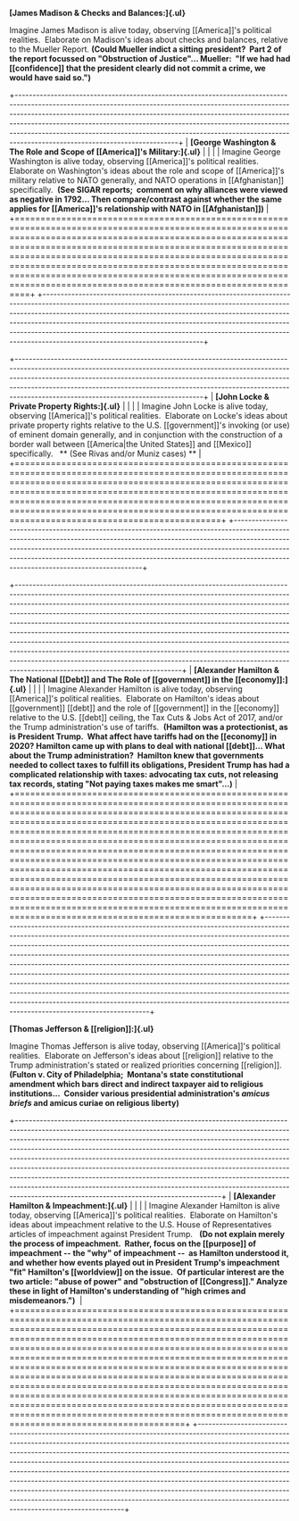 **[James Madison & Checks and Balances:]{.ul}**

Imagine James Madison is alive today, observing [[America]]'s political realities.  Elaborate on Madison's ideas about checks and balances, relative to the Mueller Report. **(Could Mueller indict a sitting president?  Part 2 of the report focussed on "Obstruction of Justice"\... Mueller:  "If we had had [[confidence]] that the president clearly did not commit a crime, we would have said so.")**

+---------------------------------------------------------------------------------------------------------------------------------------------------------------------------------------------------------------------------------------------------------------------------------------------------------------------------------------------------------------------------------------------------------------------------------------------------+
| **[George Washington & The Role and Scope of [[America]]'s Military:]{.ul}**                                                                                                                                                                                                                                                                                                                                                                          |
|                                                                                                                                                                                                                                                                                                                                                                                                                                                   |
| Imagine George Washington is alive today, observing [[America]]'s political realities.  Elaborate on Washington's ideas about the role and scope of [[America]]'s military relative to NATO generally, and NATO operations in [[Afghanistan]] specifically.  **(See SIGAR reports;  comment on why alliances were viewed as negative in 1792... Then compare/contrast against whether the same applies for [[America]]'s relationship with NATO in [[Afghanistan]])** |
+===================================================================================================================================================================================================================================================================================================================================================================================================================================================+
+---------------------------------------------------------------------------------------------------------------------------------------------------------------------------------------------------------------------------------------------------------------------------------------------------------------------------------------------------------------------------------------------------------------------------------------------------+

+----------------------------------------------------------------------------------------------------------------------------------------------------------------------------------------------------------------------------------------------------------------------------------------------------------------------------------------------------------------------------+
| **[John Locke & Private Property Rights:]{.ul}**                                                                                                                                                                                                                                                                                                                           |
|                                                                                                                                                                                                                                                                                                                                                                            |
| Imagine John Locke is alive today, observing [[America]]'s political realities.  Elaborate on Locke's ideas about private property rights relative to the U.S. [[government]]'s invoking (or use) of eminent domain generally, and in conjunction with the construction of a border wall between [[America|the United States]] and [[Mexico]] specifically.   ** (See Rivas and/or Muniz cases) ** |
+============================================================================================================================================================================================================================================================================================================================================================================+
+----------------------------------------------------------------------------------------------------------------------------------------------------------------------------------------------------------------------------------------------------------------------------------------------------------------------------------------------------------------------------+

+----------------------------------------------------------------------------------------------------------------------------------------------------------------------------------------------------------------------------------------------------------------------------------------------------------------------------------------------------------------------------------------------------------------------------------------------------------------------------------------------------------------------------------------------------------------------------------------------------------------------------------------------------------------------------------------------------------------------------------------------------------------------------+
| **[Alexander Hamilton & The National [[Debt]] and The Role of [[government]] in the [[economy]]:]{.ul}**                                                                                                                                                                                                                                                                                                                                                                                                                                                                                                                                                                                                                                                                               |
|                                                                                                                                                                                                                                                                                                                                                                                                                                                                                                                                                                                                                                                                                                                                                                            |
| Imagine Alexander Hamilton is alive today, observing [[America]]'s political realities.  Elaborate on Hamilton's ideas about [[government]] [[debt]] and the role of [[government]] in the [[economy]] relative to the U.S. [[debt]] ceiling, the Tax Cuts & Jobs Act of 2017, and/or the Trump administration's use of tariffs.  **(Hamilton was a protectionist, as is President Trump.  What affect have tariffs had on the [[economy]] in 2020? Hamilton came up with plans to deal with national [[debt]]... What about the Trump administration?  Hamilton knew that governments needed to collect taxes to fulfill its obligations, President Trump has had a complicated relationship with taxes: advocating tax cuts, not releasing tax records, stating "Not paying taxes makes me smart"\...)** |
+============================================================================================================================================================================================================================================================================================================================================================================================================================================================================================================================================================================================================================================================================================================================================================================+
+----------------------------------------------------------------------------------------------------------------------------------------------------------------------------------------------------------------------------------------------------------------------------------------------------------------------------------------------------------------------------------------------------------------------------------------------------------------------------------------------------------------------------------------------------------------------------------------------------------------------------------------------------------------------------------------------------------------------------------------------------------------------------+

**[Thomas Jefferson & [[religion]]:]{.ul}**

Imagine Thomas Jefferson is alive today, observing [[America]]'s political realities.  Elaborate on Jefferson's ideas about [[religion]] relative to the Trump administration's stated or realized priorities concerning [[religion]]. **(Fulton v. City of Philadelphia;  Montana's state constitutional amendment which bars direct and indirect taxpayer aid to religious institutions...  Consider various presidential administration\'s *amicus briefs* and amicus curiae on religious liberty)**

+---------------------------------------------------------------------------------------------------------------------------------------------------------------------------------------------------------------------------------------------------------------------------------------------------------------------------------------------------------------------------------------------------------------------------------------------------------------------------------------------------------------------------------------------------------------------------------------------------------------------------------------------------------------------------------------------------------+
| **[Alexander Hamilton & Impeachment:]{.ul}**                                                                                                                                                                                                                                                                                                                                                                                                                                                                                                                                                                                                                                                            |
|                                                                                                                                                                                                                                                                                                                                                                                                                                                                                                                                                                                                                                                                                                         |
| Imagine Alexander Hamilton is alive today, observing [[America]]'s political realities.  Elaborate on Hamilton's ideas about impeachment relative to the U.S. House of Representatives articles of impeachment against President Trump.   **(Do not explain merely the process of impeachment.  Rather, focus on the [[purpose]] of impeachment \-- the "why" of impeachment \--  as Hamilton understood it, and whether how events played out in President Trump's impeachment "fit" Hamilton's [[worldview]] on the issue.  Of particular interest are the two article: "abuse of power" and "obstruction of [[Congress]]." Analyze these in light of Hamilton's understanding of "high crimes and misdemeanors.")**  |
+=========================================================================================================================================================================================================================================================================================================================================================================================================================================================================================================================================================================================================================================================================================================+
+---------------------------------------------------------------------------------------------------------------------------------------------------------------------------------------------------------------------------------------------------------------------------------------------------------------------------------------------------------------------------------------------------------------------------------------------------------------------------------------------------------------------------------------------------------------------------------------------------------------------------------------------------------------------------------------------------------+
